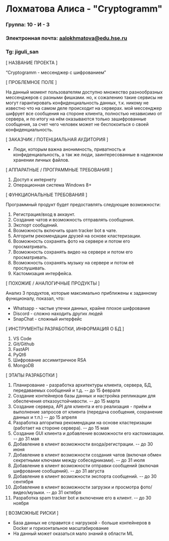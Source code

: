 # Лохматова Алиса - "Cryptogramm"


### Группа: 10 - И - 3
### Электронная почта: aalokhmatova@edu.hse.ru
### Tg: jiguli_san


[ НАЗВАНИЕ ПРОЕКТА ]

“Cryptogramm - мессенджер с шифрованием”

[ ПРОБЛЕМНОЕ ПОЛЕ ]

На данный момент пользователям доступно множество разнообразных мессенджеров с разными фишками. но, к сожалению такие сервисы не могут гарантировать конфиденциальность данных, т.к. никому не известно что на самом деле происходит на серверах. мой мессенджер шифрует все сообщения на стороне клиента, полностью независимо от сервера, и по итогу на нём оказываются только зашифрованные сообщения, за счет чего человек может не беспокоиться о своей конфиденциальность.

[ ЗАКАЗЧИК / ПОТЕНЦИАЛЬНАЯ АУДИТОРИЯ ]

* Люди, которым важна анонимность, приватность и конфиденциальность, а так же люди, заинтересованные в надежном хранении личных файлов.

[ АППАРАТНЫЕ / ПРОГРАММНЫЕ ТРЕБОВАНИЯ ] 

1. Доступ к интернету
2. Операционная система Windows 8+

[ ФУНКЦИОНАЛЬНЫЕ ТРЕБОВАНИЯ ]

Программный продукт будет предоставлять следующие возможности:
1. Регистрация/вход в аккаунт.
2. Создание чатов и возможность отправлять сообщения.
3. Экспорт сообщений.
4. Возможность включить spam tracker bot в чате.
5. Алгоритм рекомендации друзей на основе кластеризации.
6. Возможность сохранять фото на сервере и потом его просматривать.
7. Возможность сохранять видео на сервере и потом его просматривать.
8. Возможность сохранять музыку на сервере и потом её прослушивать.
9. Кастомизация интерфейса.


[ ПОХОЖИЕ / АНАЛОГИЧНЫЕ ПРОДУКТЫ ]

Анализ 3 продуктов, которые максимально приближены к заданному функционалу, показал, что:

* Whatsapp - частые утечки данных, крайне плохое шифрование
* Discord - сложно находить других людей 
* SnapChat - сложный интерфейс

[ ИНСТРУМЕНТЫ РАЗРАБОТКИ, ИНФОРМАЦИЯ О БД ]

1. VS Code
2. Git/Github
3. FastAPI
4. PyQt6
5. Шифрование ассимитричное RSA
6. MongoDB

[ ЭТАПЫ РАЗРАБОТКИ ]

1. Планирование - разработка архитектуры клиента, сервера, БД, передаваемых сообщений и т.д. -- до 15 февраля 
2. Создание контейнеров базы данных и настройка репликации для обеспечения отказоустойчивости. -- до 15 марта
3. Создание сервера, API для клиента и его реализация - приём и выполнение запросов от клиента (передача сообщения, сохранение данных и т.п.) -- до 15 апреля 
4. Разработка алгоритма рекомендации на основе кластеризации (работает на стороне сервера). -- до 15 мая
5. Создание GUI клиента и добавление возможности его кастомизации. -- до 31 мая
6. Добавление в клиент возможности входа/регистрации. -- до 30 июня
7. Добавление в клиент возможности создания чатов (включая обмен секретными ключами между собеседниками). -- до 31 июля
8. Добавление в клиент возможности отправки сообщений (включая шифрование сообщений). --  до 31 августа
9. Добавление в клиент возможности экспорта сообщений. -- до 30 сентября 
10. Добавление в клиент возможности загрузки и просмотра фото/видео/музыки. -- до 31 октября 
11. Разработка spam tracker bot и включение его в клиент. -- до 30 ноября

[ ВОЗМОЖНЫЕ РИСКИ ]

- База данных не справится с нагрузкой - больше контейнеров в Docker и горизонтальное масштабирование
- На данный может оказаться мало знаний в области ML